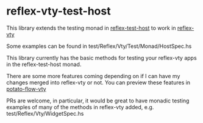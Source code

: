 # reflex-vty-test-host

This library extends the testing monad in [reflex-test-host](https://github.com/pdlla/reflex-test-host) to work in [reflex-vty](https://github.com/reflex-frp/reflex-vty)

Some examples can be found in test/Reflex/Vty/Test/Monad/HostSpec.hs

This library currently has the basic methods for testing your reflex-vty apps in the reflex-test-host monad.

There are some more features coming depending on if I can have my changes merged into reflex-vty or not. You can preview these features in [potato-flow-vty](https://github.com/pdlla/potato-flow-vty)

PRs are welcome, in particular, it would be great to have monadic testing examples of many of the methods in reflex-vty added, e.g. test/Reflex/Vty/WidgetSpec.hs
